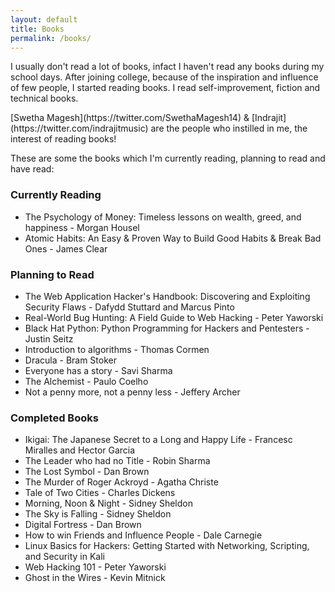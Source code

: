 ```yaml
---
layout: default
title: Books
permalink: /books/
---
```

I usually don't read a lot of books, infact I haven't read any books during my school days. After joining college, because of the inspiration and influence of few people, I started reading books. I read self-improvement, fiction and technical books.

<div class="note set-aside blue" markdown = "1">
[Swetha Magesh](https://twitter.com/SwethaMagesh14) & [Indrajit](https://twitter.com/indrajitmusic) are the people who instilled in me, the interest of reading books!
</div>

These are some the books which I'm currently reading, planning to read and have read:

### Currently Reading
- The Psychology of Money: Timeless lessons on wealth, greed, and happiness - Morgan Housel
- Atomic Habits: An Easy & Proven Way to Build Good Habits & Break Bad Ones - James Clear

### Planning to Read
- The Web Application Hacker's Handbook: Discovering and Exploiting Security Flaws - Dafydd Stuttard and Marcus Pinto
- Real-World Bug Hunting: A Field Guide to Web Hacking - Peter Yaworski
- Black Hat Python: Python Programming for Hackers and Pentesters - Justin Seitz
- Introduction to algorithms - Thomas Cormen
- Dracula - Bram Stoker
- Everyone has a story - Savi Sharma
- The Alchemist - Paulo Coelho
- Not a penny more, not a penny less - Jeffery Archer

### Completed Books
- Ikigai: The Japanese Secret to a Long and Happy Life - Francesc Miralles and Hector Garcia
- The Leader who had no Title - Robin Sharma
- The Lost Symbol - Dan Brown
- The Murder of Roger Ackroyd - Agatha Christe
- Tale of Two Cities - Charles Dickens
- Morning, Noon & Night - Sidney Sheldon
- The Sky is Falling - Sidney Sheldon
- Digital Fortress - Dan Brown
- How to win Friends and Influence People - Dale Carnegie
- Linux Basics for Hackers: Getting Started with Networking, Scripting, and Security in Kali
- Web Hacking 101 - Peter Yaworski
- Ghost in the Wires - Kevin Mitnick